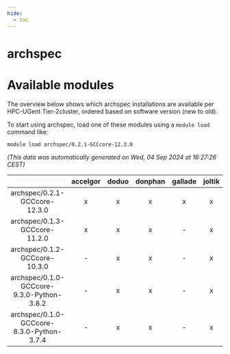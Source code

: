 ```yaml
---
hide:
  - toc
---
```


archspec
========

# Available modules


The overview below shows which archspec installations are available per HPC-UGent Tier-2cluster, ordered based on software version (new to old).

To start using archspec, load one of these modules using a `module load` command like:

```shell
module load archspec/0.2.1-GCCcore-12.3.0
```

*(This data was automatically generated on Wed, 04 Sep 2024 at 16:27:26 CEST)*  

| |accelgor|doduo|donphan|gallade|joltik|shinx|skitty|
| :---: | :---: | :---: | :---: | :---: | :---: | :---: | :---: |
|archspec/0.2.1-GCCcore-12.3.0|x|x|x|x|x|x|x|
|archspec/0.1.3-GCCcore-11.2.0|x|x|x|-|x|-|x|
|archspec/0.1.2-GCCcore-10.3.0|-|x|x|-|x|-|x|
|archspec/0.1.0-GCCcore-9.3.0-Python-3.8.2|-|x|x|-|x|-|x|
|archspec/0.1.0-GCCcore-8.3.0-Python-3.7.4|-|x|x|-|x|-|x|
